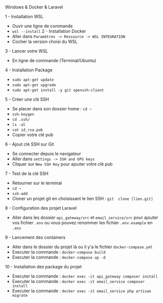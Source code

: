 Windows & Docker & Laravel

1 - Installation WSL
  - Ouvir une ligne de commande
  - `wsl --install`
2 - Installation Docker
  - Aller dans `Paramètres -> Ressource -> WSL INTEGRATION`
  -  Cocher la version choisi du WSL

3 - Lancer votre WSL
  - En ligne de commande (Terminal/Ubuntu)

4 - Installation Package
  - `sudo apt-get update`
  - `sudo apt-get upgrade`
  - `sudo apt-get install -y git openssh-client`

5 - Créer une clé SSH
  - Se placer dans son dossier home : `cd ~`
  - `ssh-keygen`
  - `cd .ssh/`
  - `ls -al`
  - `cat id_rsa.pub`
  - Copier votre clé pub

6 - Ajout clé SSH sur Git
  - Se connecter depuis le navigateur
  - Aller dans `settings -> SSH and GPG keys`
  - Cliquer sur `New SSH Key` pour ajouter votre clé pub

7 - Test de la clé SSH 
  - Retourner sur le terminal 
  - `cd ~`
  - `ssh-add`
  - Cloner un projet git en choisissant le lien SSH : `git  clone [lien.git]`

8 - Configuration des projet Laravel
  - Aller dans les dossier `api_gateway/src` et `email_service/src` pour ajouter vos fichier `.env` ou vous pouvez renommer les fichier `.env.example` en `.env`

9 - Lancement des containers 
  - Aller dans le dossier du projet là ou il y'a le fichier `docker-compose.yml`
  - Executer la commande : `docker-compose build` 
  - Executer la commande : `docker-compose up -d` 

10 - Installation des package du projet
  - Executer la commande : `docker exec -it api_gateway composer install`   
  - Executer la commande : `docker exec -it email_service composer install`   
  - Executer la commande : `docker exec -it email_service php artisan migrate`   